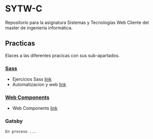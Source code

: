 # SYTW-C
Repositorio para la asignatura Sistemas y Tecnologías Web Cliente del master de ingeniería informática.
## Practicas
Elaces a las diferentes pracicas con sus sub-apartados.
### [Sass](https://github.com/Pmolmar/SYTW-C/blob/main/EjerciciosSass) 
- Ejercicios Sass [link](https://github.com/Pmolmar/SYTW-C/blob/main/EjerciciosSass/Ejercicios)
- Automatizacion y web [link](https://github.com/Pmolmar/SYTW-C/blob/main/EjerciciosSass/Web)
### [Web Components](https://github.com/Pmolmar/SYTW-C/tree/main/WebComponent)
- Web Components [link](https://github.com/Pmolmar/SYTW-C/tree/main/WebComponent)
### Gatsby
`En proceso ...`
